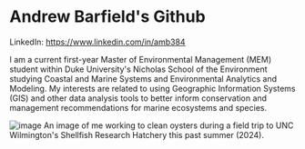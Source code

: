 # Andrew Barfield's Github

LinkedIn: https://www.linkedin.com/in/amb384

I am a current first-year Master of Environmental Management (MEM) student within Duke University's Nicholas School of the Environment studying Coastal and Marine Systems and Environmental Analytics and Modeling. My interests are related to using Geographic Information Systems (GIS) and other data analysis tools to better inform conservation and management recommendations for marine ecosystems and species. 

![image](https://github.com/user-attachments/assets/128e74ef-997d-4c5d-81c6-bf030b543927)
An image of me working to clean oysters during a field trip to UNC Wilmington's Shellfish Research Hatchery this past summer (2024).
